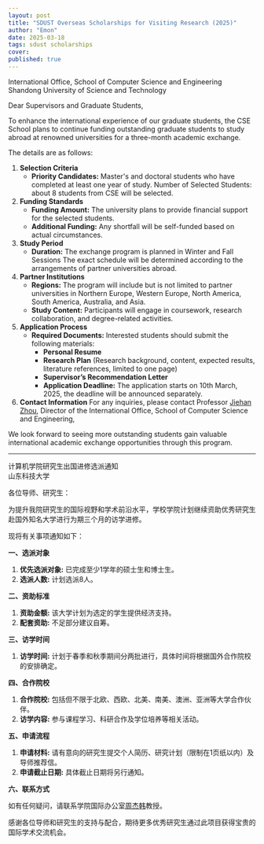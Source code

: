 ```yaml
---
layout: post
title: "SDUST Overseas Scholarships for Visiting Research (2025)"
author: "Emon"
date: 2025-03-18
tags: sdust scholarships
cover: 
published: true
---
```


<div class="text-center mb-3">
    <span class="fs-3 fw-bold">
        International Office, School of Computer Science and Engineering
    </span>
        <br>
    <span class="fs-4 fw-semibold">
        Shandong University of Science and Technology
    </span>
</div>

Dear Supervisors and Graduate Students, 

To enhance the international experience of our graduate students, the CSE School plans to 
continue funding outstanding graduate students to study abroad at renowned universities for a 
three-month academic exchange.

The details are as follows: 

1. **Selection Criteria**
    - **Priority Candidates:** Master's and doctoral students who have completed at least one year of study. 
Number of Selected Students: about 8 students from CSE will be selected. 
2. **Funding Standards**
    - **Funding Amount:** The university plans to provide financial support for the selected students.
    - **Additional Funding:** Any shortfall will be self-funded based on actual circumstances. 
3. **Study Period**
    - **Duration:** The exchange program is planned in Winter and Fall Sessions The exact schedule will be determined according to the arrangements of partner universities abroad.
4. **Partner Institutions**
    - **Regions:** The program will include but is not limited to partner universities in Northern Europe, Western Europe, North America, South America, Australia, and Asia. 
    - **Study Content:** Participants will engage in coursework, research collaboration, and degree-related activities. 
5. **Application Process** 
    - **Required Documents:** Interested students should submit the following materials:  
        - **Personal Resume** 
        - **Research Plan** (Research background, content, expected results, literature references, limited to one page) 
        - **Supervisor’s Recommendation Letter** 
        - **Application Deadline:** The application starts on 10th March, 2025, the deadline will be announced separately. 
6. **Contact Information**
For any inquiries, please contact Professor [Jiehan Zhou](https://cise.sdust.edu.cn/home/Page/teacher_detail/catId/30/id/2343.html), Director of the International Office, 
School of Computer Science and Engineering,

We look forward to seeing more outstanding students gain valuable international academic exchange opportunities through this program.

<hr>

<div class="text-center mb-3">
    <span class="fs-3 fw-bold">
        计算机学院研究生出国进修选派通知 
    </span>
        <br>
    <span class="fs-4 fw-semibold">
        山东科技大学
    </span>
</div>

各位导师、研究生： 

为提升我院研究生的国际视野和学术前沿水平，学校学院计划继续资助优秀研究生赴国外知名大学进行为期三个月的访学进修。

现将有关事项通知如下： 

**一、选派对象** 

1. **优先选派对象:** 已完成至少1学年的硕士生和博士生。 
2. **选派人数:** 计划选派8人。 

**二、资助标准** 

1. **资助金额:** 该大学计划为选定的学生提供经济支持。
2. **配套资助:** 不足部分建议自筹。 

**三、访学时间**

1. **访学时间:** 计划于春季和秋季期间分两批进行，具体时间将根据国外合作院校的安排确定。 

**四、合作院校**

1. **合作院校:** 包括但不限于北欧、西欧、北美、南美、澳洲、亚洲等大学合作伙伴。 
2. **访学内容:** 参与课程学习、科研合作及学位培养等相关活动。 

**五、申请流程**

1. **申请材料:** 请有意向的研究生提交个人简历、研究计划（限制在1页纸以内）及导师推荐信。 
2. **申请截止日期:** 具体截止日期将另行通知。 

**六、联系方式**

如有任何疑问，请联系学院国际办公室[周杰韩](https://cise.sdust.edu.cn/home/Page/teacher_detail/catId/30/id/2343.html)教授。


感谢各位导师和研究生的支持与配合，期待更多优秀研究生通过此项目获得宝贵的国际学术交流机会。